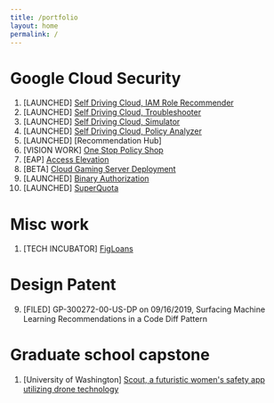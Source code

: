 ```yaml
---
title: /portfolio
layout: home
permalink: /
---
```



# Google Cloud Security

1. [LAUNCHED] [Self Driving Cloud, IAM Role Recommender](assets/portfolio/rolerecommender.pdf)
2. [LAUNCHED] [Self Driving Cloud, Troubleshooter](assets/portfolio/troubleshooter.pdf)
3. [LAUNCHED] [Self Driving Cloud, Simulator](assets/simulator)
4. [LAUNCHED] [Self Driving Cloud, Policy Analyzer](assets/analyzer.pdf)
5. [LAUNCHED] [Recommendation Hub]
6. [VISION WORK] [One Stop Policy Shop](assets/vision.pdf)
7. [EAP] [Access Elevation](assets/accesselevation.pdf)
8. [BETA] [Cloud Gaming Server Deployment](assets/accesselevation.pdf)
9. [LAUNCHED] [Binary Authorization](assets/binauth.pdf)
10. [LAUNCHED] [SuperQuota](assets/portfolio/superquota.pdf)

# Misc work

1. [TECH INCUBATOR] [FigLoans](https://www.figloans.com/)

# Design Patent

9. [FILED] GP-300272-00-US-DP on 09/16/2019, Surfacing Machine Learning Recommendations in a Code Diff Pattern

# Graduate school capstone

1. [University of Washington] [Scout, a futuristic women's safety app utilizing drone technology](assets/portfolio/scout.pdf)